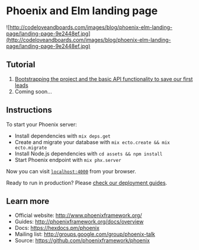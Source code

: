 # Phoenix and Elm landing page

![http://codeloveandboards.com/images/blog/phoenix-elm-landing-page/landing-page-9e2448ef.jpg](http://codeloveandboards.com/images/blog/phoenix-elm-landing-page/landing-page-9e2448ef.jpg)

## Tutorial

  1. [Bootstrapping the project and the basic API functionality to save our first leads](http://codeloveandboards.com/blog/2017/12/02/phoenix-elm-landing-page-pt-1/)
  2. Coming soon...

## Instructions
To start your Phoenix server:

  * Install dependencies with `mix deps.get`
  * Create and migrate your database with `mix ecto.create && mix ecto.migrate`
  * Install Node.js dependencies with `cd assets && npm install`
  * Start Phoenix endpoint with `mix phx.server`

Now you can visit [`localhost:4000`](http://localhost:4000) from your browser.

Ready to run in production? Please [check our deployment guides](http://www.phoenixframework.org/docs/deployment).

## Learn more

  * Official website: http://www.phoenixframework.org/
  * Guides: http://phoenixframework.org/docs/overview
  * Docs: https://hexdocs.pm/phoenix
  * Mailing list: http://groups.google.com/group/phoenix-talk
  * Source: https://github.com/phoenixframework/phoenix
